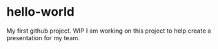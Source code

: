 # hello-world
My first github project. WIP
I am working on this project to help create a presentation for my team. 
